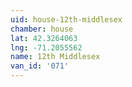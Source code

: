 ```yaml
---
uid: house-12th-middlesex
chamber: house
lat: 42.3264063
lng: -71.2055562
name: 12th Middlesex
van_id: '071'
---
```

